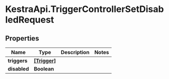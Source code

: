 # KestraApi.TriggerControllerSetDisabledRequest

## Properties

Name | Type | Description | Notes
------------ | ------------- | ------------- | -------------
**triggers** | [**[Trigger]**](Trigger.md) |  | 
**disabled** | **Boolean** |  | 


